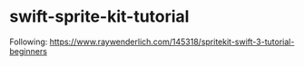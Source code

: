 # swift-sprite-kit-tutorial
Following: https://www.raywenderlich.com/145318/spritekit-swift-3-tutorial-beginners

